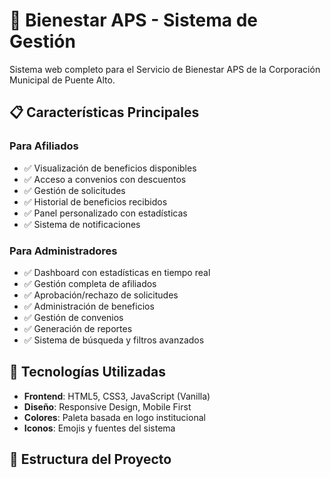 # 🏥 Bienestar APS - Sistema de Gestión

Sistema web completo para el Servicio de Bienestar APS de la Corporación Municipal de Puente Alto.

## 📋 Características Principales

### Para Afiliados
- ✅ Visualización de beneficios disponibles
- ✅ Acceso a convenios con descuentos
- ✅ Gestión de solicitudes
- ✅ Historial de beneficios recibidos
- ✅ Panel personalizado con estadísticas
- ✅ Sistema de notificaciones

### Para Administradores
- ✅ Dashboard con estadísticas en tiempo real
- ✅ Gestión completa de afiliados
- ✅ Aprobación/rechazo de solicitudes
- ✅ Administración de beneficios
- ✅ Gestión de convenios
- ✅ Generación de reportes
- ✅ Sistema de búsqueda y filtros avanzados

## 🎨 Tecnologías Utilizadas

- **Frontend**: HTML5, CSS3, JavaScript (Vanilla)
- **Diseño**: Responsive Design, Mobile First
- **Colores**: Paleta basada en logo institucional
- **Iconos**: Emojis y fuentes del sistema

## 📁 Estructura del Proyecto
